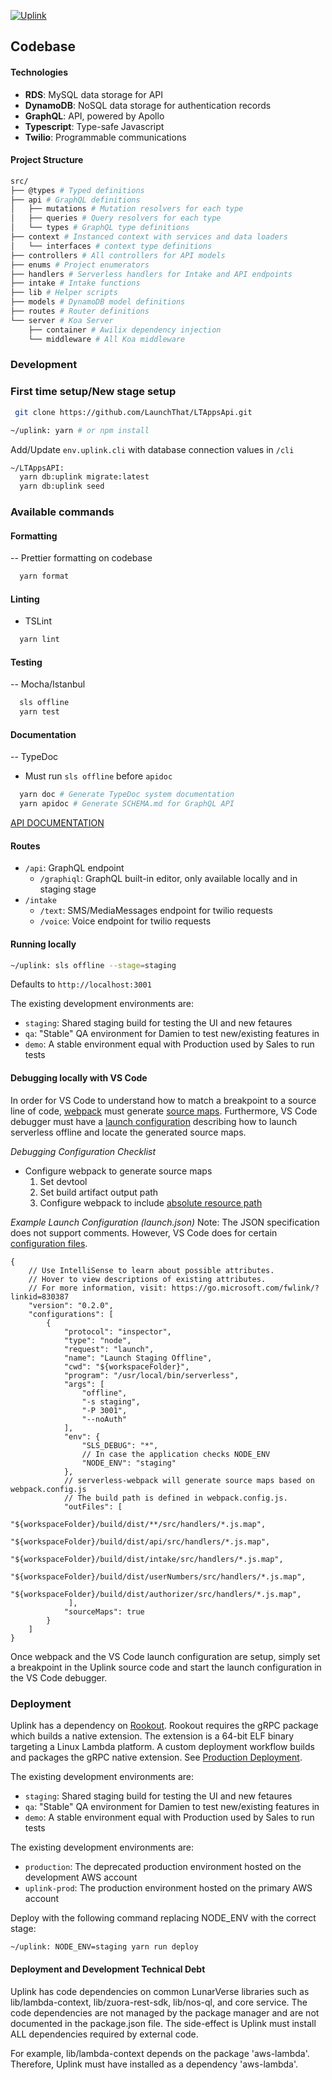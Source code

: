[![Uplink](./UplinkLogo.svg)](https://uplink.belunar.com)

## Codebase

#### Technologies

- **RDS**: MySQL data storage for API
- **DynamoDB**: NoSQL data storage for authentication records
- **GraphQL**: API, powered by Apollo
- **Typescript**: Type-safe Javascript
- **Twilio**: Programmable communications

#### Project Structure

```sh
src/
├── @types # Typed definitions
├── api # GraphQL definitions
│   ├── mutations # Mutation resolvers for each type
│   ├── queries # Query resolvers for each type
│   └── types # GraphQL type definitions
├── context # Instanced context with services and data loaders
│   └── interfaces # context type definitions
├── controllers # All controllers for API models
├── enums # Project enumerators
├── handlers # Serverless handlers for Intake and API endpoints
├── intake # Intake functions
├── lib # Helper scripts
├── models # DynamoDB model definitions
├── routes # Router definitions
└── server # Koa Server
    ├── container # Awilix dependency injection
    └── middleware # All Koa middleware
```

### Development
### First time setup/New stage setup

```bash
 git clone https://github.com/LaunchThat/LTAppsApi.git
```
```bash
~/uplink: yarn # or npm install
```

Add/Update `env.uplink.cli` with database connection values in `/cli`
```bash
~/LTAppsAPI:
  yarn db:uplink migrate:latest
  yarn db:uplink seed
```

### Available commands

#### Formatting

-- Prettier formatting on codebase

```sh
  yarn format
```

#### Linting
- TSLint
```sh
  yarn lint
```

#### Testing
-- Mocha/Istanbul
```sh
  sls offline
  yarn test
```

#### Documentation
-- TypeDoc
* Must run `sls offline` before `apidoc`

```sh
  yarn doc # Generate TypeDoc system documentation
  yarn apidoc # Generate SCHEMA.md for GraphQL API
```

[API DOCUMENTATION](./SCHEMA.md)

#### Routes
- `/api`: GraphQL endpoint
  - `/graphiql`: GraphQL built-in editor, only available locally and in staging stage
- `/intake`
  - `/text`: SMS/MediaMessages endpoint for twilio requests
  - `/voice`: Voice endpoint for twilio requests

#### Running locally
```bash
~/uplink: sls offline --stage=staging
```
Defaults to  `http://localhost:3001`

The existing development environments are:
- `staging`: Shared staging build for testing the UI and new fetaures
- `qa`: "Stable" QA environment for Damien to test new/existing features in
- `demo`: A stable environment equal with Production used by Sales to run tests

#### Debugging locally with VS Code
In order for VS Code to understand how to match a breakpoint to a source line of code, [webpack]( https://webpack.js.org/configuration/devtool) must generate [source maps](https://stackoverflow.com/questions/17493738/what-is-a-typescript-map-file). Furthermore, VS Code debugger must have a [launch configuration](https://code.visualstudio.com/docs/editor/debugging#_launch-configurations) describing how to launch serverless offline and locate the generated source maps.

*Debugging Configuration Checklist*
* Configure webpack to generate source maps
  1. Set devtool
  2. Set build artifact output path 
  3. Configure webpack to include [absolute resource path](https://stackoverflow.com/questions/42126421/webpack-vs-code-sourcemaps-in-serverless)

*Example Launch Configuration (launch.json)*
Note: The JSON specification does not support comments. However, VS Code does for certain [configuration files](https://code.visualstudio.com/docs/languages/json#_json-with-comments).
```
{
    // Use IntelliSense to learn about possible attributes.
    // Hover to view descriptions of existing attributes.
    // For more information, visit: https://go.microsoft.com/fwlink/?linkid=830387
    "version": "0.2.0",
    "configurations": [
        {
            "protocol": "inspector",
            "type": "node",
            "request": "launch",
            "name": "Launch Staging Offline",
            "cwd": "${workspaceFolder}",
            "program": "/usr/local/bin/serverless",
            "args": [
                "offline",
                "-s staging",
                "-P 3001",
                "--noAuth"
            ],
            "env": {
                "SLS_DEBUG": "*",
                // In case the application checks NODE_ENV
                "NODE_ENV": "staging"
            },
            // serverless-webpack will generate source maps based on webpack.config.js
            // The build path is defined in webpack.config.js.
            "outFiles": [ 
                "${workspaceFolder}/build/dist/**/src/handlers/*.js.map",
                "${workspaceFolder}/build/dist/api/src/handlers/*.js.map",
                "${workspaceFolder}/build/dist/intake/src/handlers/*.js.map",
                "${workspaceFolder}/build/dist/userNumbers/src/handlers/*.js.map",
                "${workspaceFolder}/build/dist/authorizer/src/handlers/*.js.map",
             ],
            "sourceMaps": true
        }
    ]
}
```

Once webpack and the VS Code launch configuration are setup, simply set a breakpoint in the Uplink source code and start the launch configuration in the VS Code debugger.

### Deployment
Uplink has a dependency on [Rookout](https://docs.rookout.com/docs/welcome.html). Rookout requires the gRPC package which builds a native extension. The extension is a 64-bit ELF binary targeting a Linux Lambda platform. A custom deployment workflow builds and packages the gRPC native extension. See [Production Deployment](#production-deploy).

The existing development environments are:
- `staging`: Shared staging build for testing the UI and new fetaures
- `qa`: "Stable" QA environment for Damien to test new/existing features in
- `demo`: A stable environment equal with Production used by Sales to run tests

The existing development environments are:
- `production`: The deprecated production environment hosted on the development AWS account
- `uplink-prod`: The production environment hosted on the primary AWS account

Deploy with the following command replacing NODE_ENV with the correct stage:
```bash
~/uplink: NODE_ENV=staging yarn run deploy
```

#### Deployment and Development Technical Debt
Uplink has code dependencies on common LunarVerse libraries such as lib/lambda-context, lib/zuora-rest-sdk, lib/nos-ql, and core service. The code dependencies are not managed by the package manager and are not documented in the package.json file. The side-effect is Uplink must install ALL dependencies required by external code.

For example, lib/lambda-context depends on the package 'aws-lambda'. Therefore, Uplink must have installed as a dependency 'aws-lambda'.